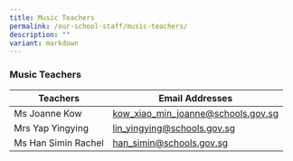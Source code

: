 ```yaml
---
title: Music Teachers
permalink: /our-school-staff/music-teachers/
description: ""
variant: markdown
---
```

### Music Teachers

| Teachers | Email Addresses |
|---|---|
| Ms Joanne Kow | kow_xiao_min_joanne@schools.gov.sg |
| Mrs Yap Yingying | lin_yingying@schools.gov.sg |
| Ms Han Simin Rachel | han_simin@schools.gov.sg |